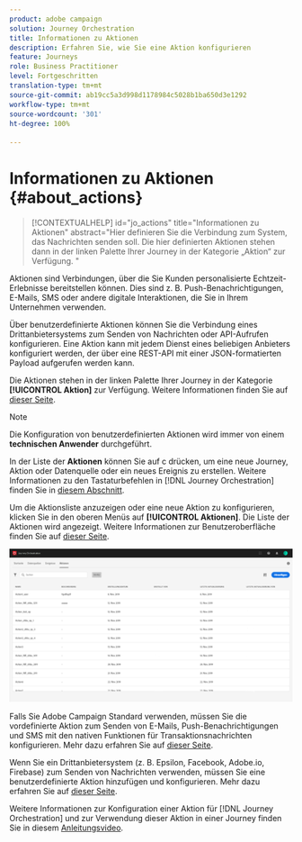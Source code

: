 ```yaml
---
product: adobe campaign
solution: Journey Orchestration
title: Informationen zu Aktionen
description: Erfahren Sie, wie Sie eine Aktion konfigurieren
feature: Journeys
role: Business Practitioner
level: Fortgeschritten
translation-type: tm+mt
source-git-commit: ab19cc5a3d998d1178984c5028b1ba650d3e1292
workflow-type: tm+mt
source-wordcount: '301'
ht-degree: 100%

---
```



# Informationen zu Aktionen {#about_actions}

>[!CONTEXTUALHELP]
>id="jo_actions"
>title="Informationen zu Aktionen"
>abstract="Hier definieren Sie die Verbindung zum System, das Nachrichten senden soll. Die hier definierten Aktionen stehen dann in der linken Palette Ihrer Journey in der Kategorie „Aktion“ zur Verfügung. "

Aktionen sind Verbindungen, über die Sie Kunden personalisierte Echtzeit-Erlebnisse bereitstellen können. Dies sind z. B. Push-Benachrichtigungen, E-Mails, SMS oder andere digitale Interaktionen, die Sie in Ihrem Unternehmen verwenden. 

Über benutzerdefinierte Aktionen können Sie die Verbindung eines Drittanbietersystems zum Senden von Nachrichten oder API-Aufrufen konfigurieren. Eine Aktion kann mit jedem Dienst eines beliebigen Anbieters konfiguriert werden, der über eine REST-API mit einer JSON-formatierten Payload aufgerufen werden kann.

Die Aktionen stehen in der linken Palette Ihrer Journey in der Kategorie **[!UICONTROL Aktion]** zur Verfügung. Weitere Informationen finden Sie auf [dieser Seite](../building-journeys/about-action-activities.md).

>[!NOTE]
>
>Die Konfiguration von benutzerdefinierten Aktionen wird immer von einem **technischen Anwender** durchgeführt.

In der Liste der **Aktionen** können Sie auf c drücken, um eine neue Journey, Aktion oder Datenquelle oder ein neues Ereignis zu erstellen. Weitere Informationen zu den Tastaturbefehlen in [!DNL Journey Orchestration] finden Sie in [diesem Abschnitt](../about/user-interface.md#section_ksq_zr1_ffb).

Um die Aktionsliste anzuzeigen oder eine neue Aktion zu konfigurieren, klicken Sie in den oberen Menüs auf **[!UICONTROL Aktionen]**. Die Liste der Aktionen wird angezeigt. Weitere Informationen zur Benutzeroberfläche finden Sie auf [dieser Seite](../about/user-interface.md).

![](../assets/custom1.png)

Falls Sie Adobe Campaign Standard verwenden, müssen Sie die vordefinierte Aktion zum Senden von E-Mails, Push-Benachrichtigungen und SMS mit den nativen Funktionen für Transaktionsnachrichten konfigurieren. Mehr dazu erfahren Sie auf [dieser Seite](../action/working-with-adobe-campaign.md).

Wenn Sie ein Drittanbietersystem (z. B. Epsilon, Facebook, Adobe.io, Firebase) zum Senden von Nachrichten verwenden, müssen Sie eine benutzerdefinierte Aktion hinzufügen und konfigurieren. Mehr dazu erfahren Sie auf [dieser Seite](../action/about-custom-action-configuration.md).

Weitere Informationen zur Konfiguration einer Aktion für [!DNL Journey Orchestration] und zur Verwendung dieser Aktion in einer Journey finden Sie in diesem [Anleitungsvideo](https://docs.adobe.com/content/help/de-DE/platform-learn/tutorials/journey-orchestration/configure-actions.html).

